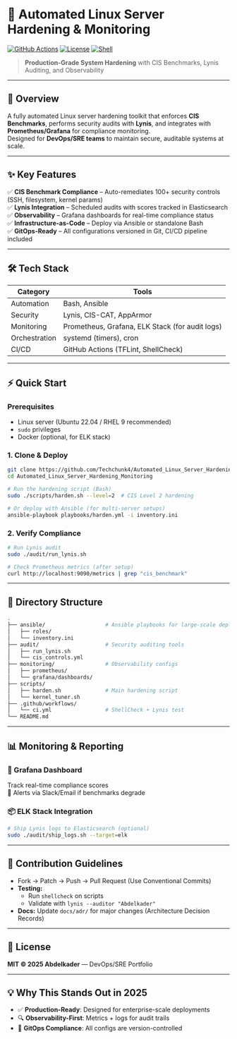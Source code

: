
# 🚀 Automated Linux Server Hardening & Monitoring

[![GitHub Actions](https://img.shields.io/github/actions/workflow/status/Techchunk4/Automated_Linux_Server_Hardening_Monitoring/ci.yml?branch=main)](https://github.com/Techchunk4/Automated_Linux_Server_Hardening_Monitoring/actions)
[![License](https://img.shields.io/github/license/Techchunk4/Automated_Linux_Server_Hardening_Monitoring)](LICENSE)
[![Shell](https://img.shields.io/badge/Shell-Bash-blue)](https://www.gnu.org/software/bash/)

> **Production-Grade System Hardening** with CIS Benchmarks, Lynis Auditing, and Observability

---

## 📌 Overview

A fully automated Linux server hardening toolkit that enforces **CIS Benchmarks**, performs security audits with **Lynis**, and integrates with **Prometheus/Grafana** for compliance monitoring.  
Designed for **DevOps/SRE teams** to maintain secure, auditable systems at scale.

---

## ✨ Key Features

✅ **CIS Benchmark Compliance** – Auto-remediates 100+ security controls (SSH, filesystem, kernel params)  
✅ **Lynis Integration** – Scheduled audits with scores tracked in Elasticsearch  
✅ **Observability** – Grafana dashboards for real-time compliance status  
✅ **Infrastructure-as-Code** – Deploy via Ansible or standalone Bash  
✅ **GitOps-Ready** – All configurations versioned in Git, CI/CD pipeline included  

---

## 🛠️ Tech Stack

| Category       | Tools                                                |
|----------------|------------------------------------------------------|
| Automation     | Bash, Ansible                                        |
| Security       | Lynis, CIS-CAT, AppArmor                             |
| Monitoring     | Prometheus, Grafana, ELK Stack (for audit logs)      |
| Orchestration  | systemd (timers), cron                               |
| CI/CD          | GitHub Actions (TFLint, ShellCheck)                  |

---

## ⚡ Quick Start

### Prerequisites
- Linux server (Ubuntu 22.04 / RHEL 9 recommended)
- `sudo` privileges
- Docker (optional, for ELK stack)

### 1. Clone & Deploy

```bash
git clone https://github.com/Techchunk4/Automated_Linux_Server_Hardening_Monitoring
cd Automated_Linux_Server_Hardening_Monitoring

# Run the hardening script (Bash)
sudo ./scripts/harden.sh --level=2  # CIS Level 2 hardening

# Or deploy with Ansible (for multi-server setups)
ansible-playbook playbooks/harden.yml -i inventory.ini
```

### 2. Verify Compliance

```bash
# Run Lynis audit
sudo ./audit/run_lynis.sh

# Check Prometheus metrics (after setup)
curl http://localhost:9090/metrics | grep "cis_benchmark"
```

---

## 📂 Directory Structure

```bash
.
├── ansible/                   # Ansible playbooks for large-scale deployment
│   ├── roles/
│   └── inventory.ini
├── audit/                     # Security auditing tools
│   ├── run_lynis.sh
│   └── cis_controls.yml
├── monitoring/                # Observability configs
│   ├── prometheus/
│   └── grafana/dashboards/
├── scripts/
│   ├── harden.sh              # Main hardening script
│   └── kernel_tuner.sh
├── .github/workflows/
│   └── ci.yml                 # ShellCheck + Lynis test
└── README.md
```

---

## 📊 Monitoring & Reporting

### 🧭 Grafana Dashboard
Track real-time compliance scores  
📢 Alerts via Slack/Email if benchmarks degrade

### 📦 ELK Stack Integration

```bash
# Ship Lynis logs to Elasticsearch (optional)
sudo ./audit/ship_logs.sh --target=elk
```

---

## 🤝 Contribution Guidelines

- Fork → Patch → Push → Pull Request (Use Conventional Commits)
- **Testing:**
  - Run `shellcheck` on scripts
  - Validate with `lynis --auditor "Abdelkader"`
- **Docs:** Update `docs/adr/` for major changes (Architecture Decision Records)

---

## 📜 License

**MIT © 2025 Abdelkader** — DevOps/SRE Portfolio

---

## 💡 Why This Stands Out in 2025

- ✅ **Production-Ready**: Designed for enterprise-scale deployments  
- 🔍 **Observability-First**: Metrics + logs for audit trails  
- 🧩 **GitOps Compliance**: All configs are version-controlled  